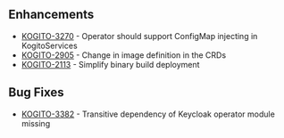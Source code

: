 ## Enhancements

- [KOGITO-3270](https://issues.redhat.com/browse/KOGITO-3270) - Operator should support ConfigMap injecting in KogitoServices
- [KOGITO-2905](https://issues.redhat.com/browse/KOGITO-2905) - Change in image definition in the CRDs
- [KOGITO-2113](https://issues.redhat.com/browse/KOGITO-2113) - Simplify binary build deployment
## Bug Fixes

- [KOGITO-3382](https://issues.redhat.com/browse/KOGITO-3382) - Transitive dependency of Keycloak operator module missing
